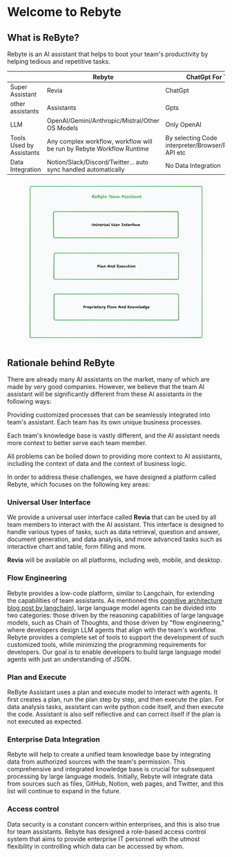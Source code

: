 # Welcome to Rebyte

## What is ReByte?

Rebyte is an AI assistant that helps to boot your team's productivity by helping tedious and repetitive tasks.


|                          | Rebyte        | ChatGpt For Team                                           |
|--------------------------|---------------|------------------------------------------------------------|
| Super Assistant          | Revia         | ChatGpt                                                    |
| other assistants         | Assistants    | Gpts                                                       |
| LLM                      | OpenAI/Gemini/Anthropic/Mistral/Other OS Models | Only OpenAI                                                |
| Tools Used by Assistants | Any complex workflow, workflow will be run by Rebyte Workflow Runtime | By selecting Code interpreter/Browser/RAG/external API etc |
| Data Integration         | Notion/Slack/Discord/Twitter... auto sync handled automatically | No Data Integration                                        |



<figure><img src=".gitbook/assets/image (9).png" alt=""><figcaption></figcaption></figure>

## Rationale behind ReByte

There are already many AI assistants on the market, many of which are made by very good companies. However, we believe that the team AI assistant will be significantly different from these AI assistants in the following ways:

Providing customized processes that can be seamlessly integrated into team's assistant. Each team has its own unique business processes.

Each team's knowledge base is vastly different, and the AI assistant needs more context to better serve each team member.

All problems can be boiled down to providing more context to AI assistants, including the context of data and the context of business logic.

In order to address these challenges, we have designed a platform called Rebyte, which focuses on the following key areas:

### Universal User Interface

We provide a universal user interface called **Revia** that can be used by all team members to interact with the AI assistant. This interface is designed to handle various types of tasks, such as data retrieval, question and answer, document generation, and data analysis, and more advanced tasks such as interactive chart and table, form filling and more.

**Revia** will be available on all platforms, including web, mobile, and desktop.

### Flow Engineering

Rebyte provides a low-code platform, similar to Langchain, for extending the capabilities of team assistants. As mentioned this [cognitive architecture blog post by langchain](https://blog.langchain.dev/openais-bet-on-a-cognitive-architecture/)), large language model agents can be divided into two categories: those driven by the reasoning capabilities of large language models, such as Chain of Thoughts, and those driven by "flow engineering," where developers design LLM agents that align with the team's workflow. Rebyte provides a complete set of tools to support the development of such customized tools, while minimizing the programming requirements for developers. Our goal is to enable developers to build large language model agents with just an understanding of JSON.

### Plan and Execute

ReByte Assistant uses a plan and execute model to interact with agents. It first creates a plan, run the plan step by step, and then execute the plan. For data analysis tasks, assistant can write python code itself, and then execute the code. Assistant is also self reflective and can correct itself if the plan is not executed as expected.

### Enterprise Data Integration

Rebyte will help to create a unified team knowledge base by integrating data from authorized sources with the team's permission. This comprehensive and integrated knowledge base is crucial for subsequent processing by large language models. Initially, Rebyte will integrate data from sources such as files, GitHub, Notion, web pages, and Twitter, and this list will continue to expand in the future.

### Access control

Data security is a constant concern within enterprises, and this is also true for team assistants. Rebyte has designed a role-based access control system that aims to provide enterprise IT personnel with the utmost flexibility in controlling which data can be accessed by whom.
